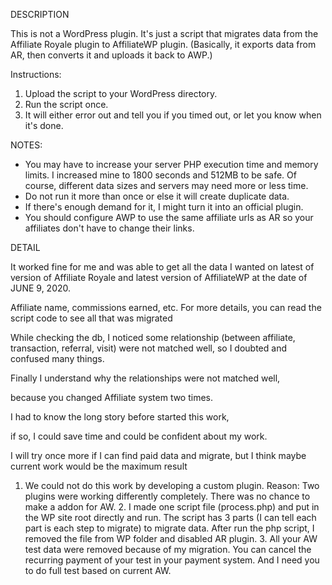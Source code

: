 DESCRIPTION

This is not a WordPress plugin. It's just a script that migrates data from the Affiliate Royale plugin to AffiliateWP plugin. (Basically, it exports data from AR, then converts it and uploads it back to AWP.)

Instructions:
1. Upload the script to your WordPress directory.
2. Run the script once.
3. It will either error out and tell you if you timed out, or let you know when it's done.

NOTES: 
- You may have to increase your server PHP execution time and memory limits. I increased mine to 1800 seconds and 512MB to be safe. Of course, different data sizes and servers may need more or less time.
- Do not run it more than once or else it will create duplicate data.
- If there's enough demand for it, I might turn it into an official plugin.
- You should configure AWP to use the same affiliate urls as AR so your affiliates don't have to change their links.

DETAIL

It worked fine for me and was able to get all the data I wanted on latest of version of Affiliate Royale and latest version of AffiliateWP at the date of JUNE 9, 2020. 

Affiliate name, commissions earned, etc. For more details, you can read the script code to see all that was migrated


While checking the db, I noticed some relationship (between affiliate, transaction, referral, visit) were not matched well, so I doubted and confused many things. 

Finally I understand why the relationships were not matched well, 

because you changed Affiliate system two times. 

I had to know the long story before started this work, 

if so, I could save time and could be confident about my work. 

I will try once more if I can find paid data and migrate, but I think maybe current work would be the maximum result




1. We could not do this work by developing a custom plugin. Reason: Two plugins were working differently completely. There was no chance to make a addon for AW. 2. I made one script file (process.php) and put in the WP site root directly and run. The script has 3 parts (I can tell each part is each step to migrate) to migrate data. After run the php script, I removed the file from WP folder and disabled AR plugin. 3. All your AW test data were removed because of my migration. You can cancel the recurring payment of your test in your payment system. And I need you to do full test based on current AW.
